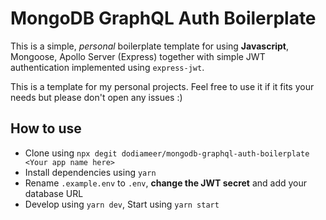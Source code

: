 # MongoDB GraphQL Auth Boilerplate

This is a simple, _personal_ boilerplate template for using **Javascript**, Mongoose, Apollo Server (Express) together with simple JWT authentication implemented using `express-jwt`.

This is a template for my personal projects. Feel free to use it if it fits your needs but please don't open any issues :)

## How to use

- Clone using `npx degit dodiameer/mongodb-graphql-auth-boilerplate <Your app name here>`
- Install dependencies using `yarn`
- Rename `.example.env` to `.env`, **change the JWT secret** and add your database URL
- Develop using `yarn dev`, Start using `yarn start`
